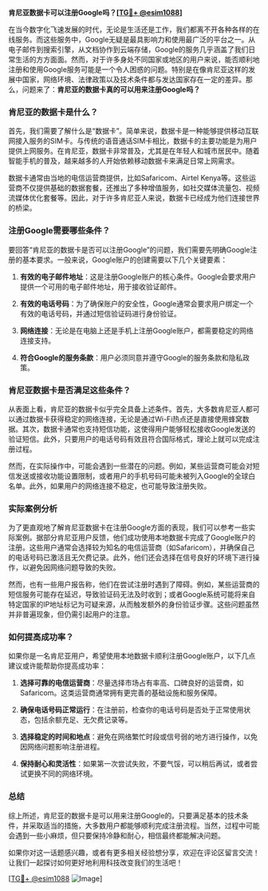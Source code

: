 **肯尼亚数据卡可以注册Google吗？[[TG💪+ @esim1088](https://t.me/s/esim1088)]**

在当今数字化飞速发展的时代，无论是生活还是工作，我们都离不开各种各样的在线服务。而这些服务中，Google无疑是最具影响力和使用最广泛的平台之一。从电子邮件到搜索引擎，从文档协作到云端存储，Google的服务几乎涵盖了我们日常生活的方方面面。然而，对于许多身处不同国家或地区的用户来说，能否顺利地注册和使用Google服务可能是一个令人困惑的问题。特别是在像肯尼亚这样的发展中国家，网络环境、法律政策以及技术条件都与发达国家存在一定的差异。那么，问题来了：**肯尼亚的数据卡真的可以用来注册Google吗？**

### 肯尼亚的数据卡是什么？

首先，我们需要了解什么是“数据卡”。简单来说，数据卡是一种能够提供移动互联网接入服务的SIM卡。与传统的语音通话SIM卡相比，数据卡的主要功能是为用户提供上网服务。在肯尼亚，数据卡非常普及，尤其是在年轻人和城市居民中。随着智能手机的普及，越来越多的人开始依赖移动数据卡来满足日常上网需求。

数据卡通常由当地的电信运营商提供，比如Safaricom、Airtel Kenya等。这些运营商不仅提供基础的数据套餐，还推出了多种增值服务，如社交媒体流量包、视频流媒体优化套餐等。因此，对于许多肯尼亚人来说，数据卡已经成为他们连接世界的桥梁。

### 注册Google需要哪些条件？

要回答“肯尼亚的数据卡是否可以注册Google”的问题，我们需要先明确Google注册的基本要求。一般来说，Google账户的创建需要以下几个关键要素：

1. **有效的电子邮件地址**：这是注册Google账户的核心条件。Google会要求用户提供一个可用的电子邮件地址，用于接收验证邮件。
   
2. **有效的电话号码**：为了确保账户的安全性，Google通常会要求用户绑定一个有效的电话号码，并通过短信验证码进行身份验证。

3. **网络连接**：无论是在电脑上还是手机上注册Google账户，都需要稳定的网络连接支持。

4. **符合Google的服务条款**：用户必须同意并遵守Google的服务条款和隐私政策。

### 肯尼亚数据卡是否满足这些条件？

从表面上看，肯尼亚的数据卡似乎完全具备上述条件。首先，大多数肯尼亚人都可以通过数据卡获得稳定的网络连接，无论是通过Wi-Fi热点还是直接使用蜂窝数据。其次，数据卡通常也支持短信功能，这使得用户能够轻松接收Google发送的验证短信。此外，只要用户的电话号码有效且符合国际格式，理论上就可以完成注册过程。

然而，在实际操作中，可能会遇到一些潜在的问题。例如，某些运营商可能会对短信发送或接收功能设置限制，或者用户的手机号码可能未被列入Google的全球白名单。此外，如果用户的网络连接不稳定，也可能导致注册失败。

### 实际案例分析

为了更直观地了解肯尼亚数据卡在注册Google方面的表现，我们可以参考一些实际案例。据部分肯尼亚用户反馈，他们成功使用本地数据卡完成了Google账户的注册。这些用户通常会选择较为知名的电信运营商（如Safaricom），并确保自己的电话号码已激活且无欠费记录。此外，他们还会选择在信号良好的环境下进行操作，以避免因网络问题导致的失败。

然而，也有一些用户报告称，他们在尝试注册时遇到了障碍。例如，某些运营商的短信服务可能存在延迟，导致验证码无法及时收到；或者Google系统可能将来自特定国家的IP地址标记为可疑来源，从而触发额外的身份验证步骤。这些问题虽然并非普遍现象，但仍需引起用户的注意。

### 如何提高成功率？

如果你是一名肯尼亚用户，希望使用本地数据卡顺利注册Google账户，以下几点建议或许能帮助你提高成功率：

1. **选择可靠的电信运营商**：尽量选择市场占有率高、口碑良好的运营商，如Safaricom。这类运营商通常拥有更完善的基础设施和服务保障。

2. **确保电话号码正常运行**：在注册前，检查你的电话号码是否处于正常使用状态，包括余额充足、无欠费记录等。

3. **选择稳定的时间和地点**：避免在网络繁忙时段或信号弱的地方进行操作，以免因网络问题影响注册进程。

4. **保持耐心和灵活性**：如果第一次尝试失败，不要气馁，可以稍后再试，或者尝试更换不同的网络环境。

### 总结

综上所述，肯尼亚的数据卡是可以用来注册Google的。只要满足基本的技术条件，并采取适当的措施，大多数用户都能够顺利完成注册流程。当然，过程中可能会遇到一些小麻烦，但只要保持冷静和耐心，相信最终都能解决问题。

如果你对这一话题感兴趣，或者有更多相关经验想分享，欢迎在评论区留言交流！让我们一起探讨如何更好地利用科技改变我们的生活吧！

[[TG💪+ @esim1088](https://t.me/s/esim1088) ![Image](https://i.postimg.cc/4NQfJmqS/Snipaste-2025-05-13-00-14-12.png)]